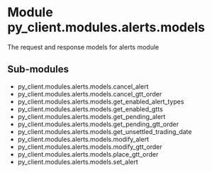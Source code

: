 Module py_client.modules.alerts.models
======================================
The request and response models for alerts module

Sub-modules
-----------
* py_client.modules.alerts.models.cancel_alert
* py_client.modules.alerts.models.cancel_gtt_order
* py_client.modules.alerts.models.get_enabled_alert_types
* py_client.modules.alerts.models.get_enabled_gtts
* py_client.modules.alerts.models.get_pending_alert
* py_client.modules.alerts.models.get_pending_gtt_order
* py_client.modules.alerts.models.get_unsettled_trading_date
* py_client.modules.alerts.models.modify_alert
* py_client.modules.alerts.models.modify_gtt_order
* py_client.modules.alerts.models.place_gtt_order
* py_client.modules.alerts.models.set_alert